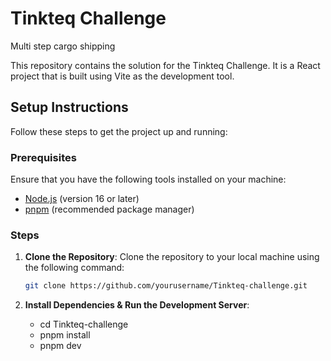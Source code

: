 # Tinkteq Challenge

Multi step cargo shipping

This repository contains the solution for the Tinkteq Challenge. It is a React project that is built using Vite as the development tool.

## Setup Instructions

Follow these steps to get the project up and running:

### Prerequisites

Ensure that you have the following tools installed on your machine:

- [Node.js](https://nodejs.org/) (version 16 or later)
- [pnpm](https://pnpm.io/) (recommended package manager)

### Steps

1. **Clone the Repository**:
   Clone the repository to your local machine using the following command:

   ```bash
   git clone https://github.com/yourusername/Tinkteq-challenge.git

   ```

2. **Install Dependencies & Run the Development Server**:
   - cd Tinkteq-challenge
   - pnpm install
   - pnpm dev
